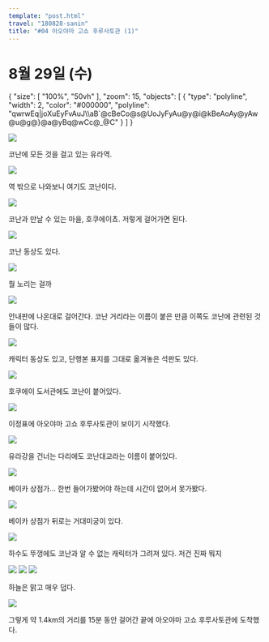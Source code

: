 ```yaml
---
template: "post.html"
travel: "180828-sanin"
title: "#04 아오야마 고쇼 후루사토관 (1)"
---
```


# 8월 29일 (수)

<div class="ext-googlemaps">
{
  "size": [ "100%", "50vh" ],
  "zoom": 15,
  "objects": [
    { "type": "polyline", "width": 2, "color": "#000000", "polyline": "qwrwEq|joXuEyFvAuJ\\aB`@cBeCo@s@UoJyFyAu@y@i@kBeAoAy@yAw@u@g@}@a@yBq@wCc@_@C" }
  ]
}
</div>

![](/180828-sanin/04_01.jpg)

코난에 모든 것을 걸고 있는 유라역.

![](/180828-sanin/04_02.jpg)

역 밖으로 나와보니 여기도 코난이다.

![](/180828-sanin/04_03.jpg)

코난과 만날 수 있는 마을, 호쿠에이쵸.
저렇게 걸어가면 된다.

![](/180828-sanin/04_04.jpg)

코난 동상도 있다.

![](/180828-sanin/04_05.jpg)

뭘 노리는 걸까

![](/180828-sanin/04_06.jpg)

안내판에 나온대로 걸어간다.
코난 거리라는 이름이 붙은 만큼 이쪽도 코난에 관련된 것들이 많다.

![](/180828-sanin/04_07.jpg)

캐릭터 동상도 있고, 단행본 표지를 그대로 옮겨놓은 석판도 있다.

![](/180828-sanin/04_08.jpg)

호쿠에이 도서관에도 코난이 붙어있다.

![](/180828-sanin/04_09.jpg)

이정표에 아오야마 고쇼 후루사토관이 보이기 시작했다.

![](/180828-sanin/04_10.jpg)

유라강을 건너는 다리에도 코난대교라는 이름이 붙어있다.

![](/180828-sanin/04_11.jpg)

베이카 상점가...
한번 들어가봤어야 하는데 시간이 없어서 못가봤다.

![](/180828-sanin/04_12.jpg)

베이카 상점가 뒤로는 거대미궁이 있다.

![](/180828-sanin/04_13.jpg)

하수도 뚜껑에도 코난과 알 수 없는 캐릭터가 그려져 있다.
저건 진짜 뭐지

![](/180828-sanin/04_14.jpg)
![](/180828-sanin/04_15.jpg)
![](/180828-sanin/04_16.jpg)

하늘은 맑고 매우 덥다.

![](/180828-sanin/04_17.jpg)

그렇게 약 1.4km의 거리를 15분 동안 걸어간 끝에 아오야마 고쇼 후루사토관에 도착했다.
